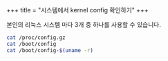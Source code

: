 +++
title = "시스템에서 kernel config 확인하기"
+++

본인의 리눅스 시스템 마다 3개 중 하나를 사용할 수 있습니다.

```bash
cat /proc/config.gz
cat /boot/config
cat /boot/config-$(uname -r)
```


